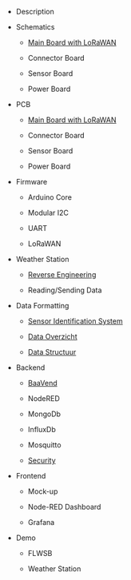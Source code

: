 * Description

* Schematics
  
  * [Main Board with LoRaWAN](./schematics/main-board.md)
  
  * Connector Board

  * Sensor Board

  * Power Board

* PCB
  
  * [Main Board with LoRaWAN](./printed-circuit-boards/main-board.md)

  * Connector Board

  * Sensor Board

  * Power Board

* Firmware

  * Arduino Core

  * Modular I2C

  * UART

  * LoRaWAN

* Weather Station

  * [Reverse Engineering](./weerstation/Documentatie_Weerstation.md)

  * Reading/Sending Data

* Data Formatting

  * [Sensor Identification System](./data-formatting/sis.md)

  * [Data Overzicht](./data-formatting/data-overzicht.md)

  * [Data Structuur](./data-formatting/data-structuur.md)

* Backend

  * [BaaVend](./backend/baavend.md)

  * NodeRED

  * MongoDb

  * InfluxDb

  * Mosquitto

  * [Security](./security.md)

* Frontend

  * Mock-up

  * Node-RED Dashboard

  * Grafana

* Demo

  * FLWSB

  * Weather Station
